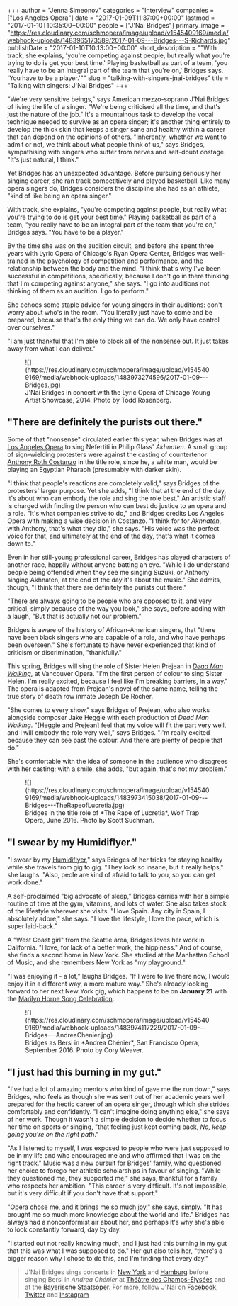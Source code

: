 +++
author = "Jenna Simeonov"
categories = "Interview"
companies = ["Los Angeles Opera"]
date = "2017-01-09T11:37:00+00:00"
lastmod = "2017-01-10T10:35:00+00:00"
people = ["J'Nai Bridges"]
primary_image = "https://res.cloudinary.com/schmopera/image/upload/v1545409169/media/webhook-uploads/1483965173589/2017-01-09---Bridges---S-Richards.jpg"
publishDate = "2017-01-10T10:13:00+00:00"
short_description = "&quot;With track, she explains, &#039;you&#039;re competing against people, but really what you&#039;re trying to do is get your best time.&#039; Playing basketball as part of a team, &#039;you really have to be an integral part of the team that you&#039;re on,&#039; Bridges says. &#039;You have to be a player.&#039;&quot;"
slug = "talking-with-singers-jnai-bridges"
title = "Talking with singers: J&#039;Nai Bridges"
+++

"We're very sensitive beings," says American mezzo-soprano J'Nai Bridges of living the life of a singer. "We're being criticised all the time, and that's just the nature of the job." It's a mountainous task to develop the vocal technique needed to survive as an opera singer; it's another thing entirely to develop the thick skin that keeps a singer sane and healthy within a career that can depend on the opinions of others. "Inherently, whether we want to admit or not, we think about what people think of us," says Bridges, sympathising with singers who suffer from nerves and self-doubt onstage. "It's just natural, I think." 

Yet Bridges has an unexpected advantage. Before pursuing seriously her singing career, she ran track competitively and played basketball. Like many opera singers do, Bridges considers the discipline she had as an athlete, "kind of like being an opera singer."

With track, she explains, "you're competing against people, but really what you're trying to do is get your best time." Playing basketball as part of a team, "you really have to be an integral part of the team that you're on," Bridges says. "You have to be a player."

By the time she was on the audition circuit, and before she spent three years with Lyric Opera of Chicago's Ryan Opera Center, Bridges was well-trained in the psychology of competition and performance, and the relationship between the body and the mind. "I think that's why I've been successful in competitions, specifically, because I don't go in there thinking that I'm competing against anyone," she says. "I go into auditions not thinking of them as an audition. I go to perform."

She echoes some staple advice for young singers in their auditions: don't worry about who's in the room. "You literally just have to come and be prepared, because that's the only thing we can do. We only have control over ourselves."

"I am just thankful that I'm able to block all of the nonsense out. It just takes away from what I can deliver."

<figure data-type="image">
![](https://res.cloudinary.com/schmopera/image/upload/v1545409169/media/webhook-uploads/1483973274596/2017-01-09---Bridges.jpg)
<figcaption>J'Nai Bridges in concert with the Lyric Opera of Chicago Young Artist Showcase, 2014. Photo by Todd Rosenberg.</figcaption>
</figure>

## "There are definitely the purists out there."

Some of that "nonsense" circulated earlier this year, when Bridges was at [Los Angeles Opera](/scene/companies/los-angeles-opera/) to sing Nefertiti in Philip Glass' *Akhnaten*. A small group of sign-wielding protesters were against the casting of countertenor [Anthony Roth Costanzo](/scene/people/anthony-roth-costanzo/) in the title role, since he, a white man, would be playing an Egyptian Pharaoh (presumably with darker skin).

"I think that people's reactions are completely valid," says Bridges of the protesters' larger purpose. Yet she adds, "I think that at the end of the day, it's about who can embody the role and sing the role best." An artistic staff is charged with finding the person who can best do justice to an opera and a role. "It's what companies strive to do," and Bridges credits Los Angeles Opera with making a wise decision in Costanzo. "I think for for *Akhnaten*, with Anthony, that's what they did," she says. "His voice was the perfect voice for that, and ultimately at the end of the day, that's what it comes down to."

Even in her still-young professional career, Bridges has played characters of another race, happily without anyone batting an eye. "While I do understand people being offended when they see me singing Suzuki, or Anthony singing Akhnaten, at the end of the day it's about the music." She admits, though, "I think that there are definitely the purists out there."

"There are always going to be people who are opposed to it, and very critical, simply because of the way you look," she says, before adding with a laugh, "But that is actually not our problem."

Bridges is aware of the history of African-American singers, that "there have been black singers who are capable of a role, and who have perhaps been overseen." She's fortunate to have never experienced that kind of criticism or discrimination, "thankfully." 

This spring, Bridges will sing the role of Sister Helen Prejean in [*Dead Man Walking*](https://www.vancouveropera.ca/deadman-walking), at Vancouver Opera. "I'm the first person of colour to sing Sister Helen. I'm really excited, because I feel like I'm breaking barriers, in a way." The opera is adapted from Prejean's novel of the same name, telling the true story of death row inmate Joseph De Rocher.

"She comes to every show," says Bridges of Prejean, who also works alongside composer Jake Heggie with each production of *Dead Man Walking*. "[Heggie and Prejean] feel that my voice will fit the part very well, and I will embody the role very well," says Bridges. "I'm really excited because they can see past the colour. And there are plenty of people that do."

She's comfortable with the idea of someone in the audience who disagrees with her casting; with a smile, she adds, "but again, that's not my problem."

<figure data-type="image">
![](https://res.cloudinary.com/schmopera/image/upload/v1545409169/media/webhook-uploads/1483973415038/2017-01-09---Bridges---TheRapeofLucretia.jpg)
<figcaption>Bridges in the title role of *The Rape of Lucretia*, Wolf Trap Opera, June 2016. Photo by Scott Suchman.</figcaption>
</figure>

## "I swear by my Humidiflyer."

"I swear by my [Humidiflyer](http://humidiflyer.com/)," says Bridges of her tricks for staying healthy while she travels from gig to gig. "They look so insane, but it really helps," she laughs. "Also, peole are kind of afraid to talk to you, so you can get work done."

A self-proclaimed "big advocate of sleep," Bridges carries with her a simple routine of time at the gym, vitamins, and lots of water. She also takes stock of the lifestyle wherever she visits. "I love Spain. Any city in Spain, I absolutely adore," she says. "I love the lifestyle, I love the pace, which is super laid-back."

A "West Coast girl" from the Seattle area, Bridges loves her work in California. "I love, for lack of a better work, the hippiness." And of course, she finds a second home in New York. She studied at the Manhattan School of Music, and she remembers New York as "my playground."

"I was enjoying it - a lot," laughs Bridges. "If I were to live there now, I would enjoy it in a different way, a more mature way." She's already looking forward to her next New York gig, which happens to be on **January 21** with the [Marilyn Horne Song Celebration](http://www.carnegiehall.org/Calendar/2017/1/21/0730/PM/Marilyn-Horne-Song-Celebration/).

<figure data-type="image">
![](https://res.cloudinary.com/schmopera/image/upload/v1545409169/media/webhook-uploads/1483974117229/2017-01-09---Bridges---AndreaChenier.jpg)
<figcaption>Bridges as Bersi in *Andrea Chénier*, San Francisco Opera, September 2016. Photo by Cory Weaver.</figcaption>
</figure>

## "I just had this burning in my gut."

"I've had a lot of amazing mentors who kind of gave me the run down," says Bridges, who feels as though she was sent out of her academic years well prepared for the hectic career of an opera singer, through which she strides comfortably and confidently. "I can't imagine doing anything else," she says of her work. Though it wasn't a simple decision to decide whether to focus her time on sports or singing, "that feeling just kept coming back, *No, keep going you're on the right path*."

"As I listened to myself, I was exposed to people who were just supposed to be in my life and who encouraged me and who affirmed that I was on the right track." Music was a new pursuit for Bridges' family, who questioned her choice to forego her athletic scholarships in favour of singing. "While they questioned me, they supported me," she says, thankful for a family who respects her ambition. "This career is very difficult. It's not impossible, but it's very difficult if you don't have that support." 

"Opera chose me, and it brings me so much joy," she says, simply. "It has brought me so much more knowledge about the world and life." Bridges has always had a nonconformist air about her, and perhaps it's why she's able to look constantly forward, day by day.

"I started out not really knowing much, and I just had this burning in my gut that this was what I was supposed to do." Her gut also tells her, "there's a bigger reason why I chose to do this, and I'm finding that every day."

>J'Nai Bridges sings concerts in [New York](http://www.carnegiehall.org/Calendar/2017/1/21/0730/PM/Marilyn-Horne-Song-Celebration/) and [Hamburg](https://www.elbphilharmonie.de/en/whats-on/ndr-late-night/6953) before singing Bersi in *Andrea Chénier* at [Théâtre des Champs-Élysées](http://www.theatrechampselysees.fr/en/the-season/concert-version-of-opera/andrea-chenier-1) and at the [Bayerische Staatsoper](https://www.staatsoper.de/en/productioninfo/andrea-chenier.html). For more, follow J'Nai on [Facebook](https://www.facebook.com/jnaibridgesmezzo/?fref=ts), [Twitter](https://twitter.com/jnaimarie) and [Instagram](https://www.instagram.com/jnaibmezzo/)
